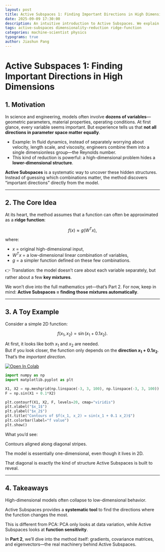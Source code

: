 ```yaml
---
layout: post
title: Active Subspaces 1: Finding Important Directions in High Dimensions
date: 2025-09-09 17:30:00
description: An intuitive introduction to Active Subspaces. We explain why high-dimensional models often hide lower-dimensional structures, connect the idea to ridge functions, and show simple toy examples that reveal how “important directions” emerge.
tags: active-subspaces dimensionality-reduction ridge-function
categories: machine-scientist physics
typograms: true
author: Jiashun Pang
---
```


# Active Subspaces 1: Finding Important Directions in High Dimensions

## 1. Motivation

In science and engineering, models often involve **dozens of variables**—geometric parameters, material properties, operating conditions. At first glance, every variable seems important. But experience tells us that **not all directions in parameter space matter equally**.

- Example: In fluid dynamics, instead of separately worrying about velocity, length scale, and viscosity, engineers combine them into a single dimensionless group—the Reynolds number.  
- This kind of reduction is powerful: a high-dimensional problem hides a **lower-dimensional structure**.

**Active Subspaces** is a systematic way to uncover these hidden structures. Instead of guessing which combinations matter, the method discovers “important directions” directly from the model.

---

## 2. The Core Idea

At its heart, the method assumes that a function can often be approximated as a **ridge function**:

$$
f(x) \approx g(W^T x),
$$

where:

- $x$ = original high-dimensional input,  
- $W^T x$ = a low-dimensional linear combination of variables,  
- $g$ = a simpler function defined on these few combinations.

👉 Translation: the model doesn’t care about each variable separately, but rather about a few **key mixtures**.

We won’t dive into the full mathematics yet—that’s Part 2. For now, keep in mind: **Active Subspaces = finding those mixtures automatically**.

---

## 3. A Toy Example

Consider a simple 2D function:

$$
f(x_1, x_2) = \sin(x_1 + 0.1 x_2).
$$

At first, it looks like both $x_1$ and $x_2$ are needed.  
But if you look closer, the function only depends on the **direction $x_1 + 0.1x_2$**. That’s the *important direction*.

[![Open In Colab](https://colab.research.google.com/assets/colab-badge.svg)](https://colab.research.google.com/github/cocoJ-P/LinearAlgebra-in-MosaicX/blob/main/democode/ActiveSubspace.ipynb)

```python
import numpy as np
import matplotlib.pyplot as plt

X1, X2 = np.meshgrid(np.linspace(-3, 3, 100), np.linspace(-3, 3, 100))
F = np.sin(X1 + 0.1*X2)

plt.contourf(X1, X2, F, levels=20, cmap="viridis")
plt.xlabel("$x_1$")
plt.ylabel("$x_2$")
plt.title("Contours of $f(x_1, x_2) = sin(x_1 + 0.1 x_2)$")
plt.colorbar(label="f value")
plt.show()

```

What you’d see:

Contours aligned along diagonal stripes.

The model is essentially one-dimensional, even though it lives in 2D.

That diagonal is exactly the kind of structure Active Subspaces is built to reveal.

---

## 4. Takeaways

High-dimensional models often collapse to low-dimensional behavior.

Active Subspaces provides a **systematic tool** to find the directions where the function changes the most.

This is different from PCA: PCA only looks at data variation, while Active Subspaces looks at **function sensitivity**.

In **Part 2**, we’ll dive into the method itself: gradients, covariance matrices, and eigenvectors—the real machinery behind Active Subspaces.